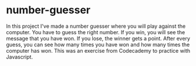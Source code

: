 # number-guesser
In this project I've made a number guesser where you will play against the computer. You have to guess the right number. If you win, you will see the message that you have won. If you lose, the winner gets a point. After every guess, you can see how many times you have won and how many times the computer has won. This was an exercise from Codecademy to practice with Javascript. 
